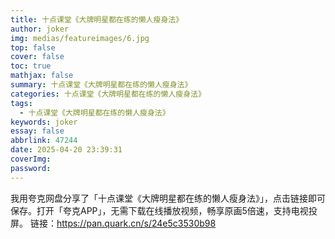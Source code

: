 ```yaml
---
title: 十点课堂《大牌明星都在练的懒人瘦身法》
author: joker
img: medias/featureimages/6.jpg
top: false
cover: false
toc: true
mathjax: false
summary: 十点课堂《大牌明星都在练的懒人瘦身法》
categories: 十点课堂《大牌明星都在练的懒人瘦身法》
tags:
  - 十点课堂《大牌明星都在练的懒人瘦身法》
keywords: joker
essay: false
abbrlink: 47244
date: 2025-04-20 23:39:31
coverImg:
password:
---
```


我用夸克网盘分享了「十点课堂《大牌明星都在练的懒人瘦身法》」，点击链接即可保存。打开「夸克APP」，无需下载在线播放视频，畅享原画5倍速，支持电视投屏。
链接：https://pan.quark.cn/s/24e5c3530b98
